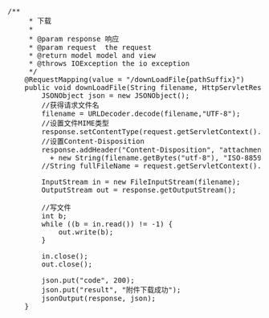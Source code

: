 <pre> 
/**
     * 下载
     *
     * @param response 响应
     * @param request  the request
     * @return model model and view
     * @throws IOException the io exception
     */
    @RequestMapping(value = "/downLoadFile{pathSuffix}")
    public void downLoadFile(String filename, HttpServletResponse response, HttpServletRequest request) throws IOException {
        JSONObject json = new JSONObject();
        //获得请求文件名
        filename = URLDecoder.decode(filename,"UTF-8");
        //设置文件MIME类型
        response.setContentType(request.getServletContext().getMimeType(filename));
        //设置Content-Disposition
        response.addHeader("Content-Disposition", "attachment;filename="
          + new String(filename.getBytes("utf-8"), "ISO-8859-1"));
        //String fullFileName = request.getServletContext().getRealPath("/D://" + filename);

        InputStream in = new FileInputStream(filename);
        OutputStream out = response.getOutputStream();

        //写文件
        int b;
        while ((b = in.read()) != -1) {
            out.write(b);
        }

        in.close();
        out.close();

        json.put("code", 200);
        json.put("result", "附件下载成功");
        jsonOutput(response, json);
    }
</pre>